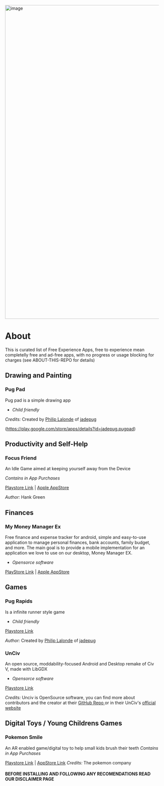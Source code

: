 <img width="1536" height="1024" alt="image" src="https://github.com/user-attachments/assets/55e52258-d0f9-406c-a96a-0e0886a9868a" />

# About
This is curated list of Free Experience Apps, free to experience mean completelly free and ad-free apps, with no progress or usage blocking for charges (see ABOUT-THIS-REPO for details)



## Drawing and Painting
###  Pug Pad
Pug pad is a simple drawing app 

* _Child friendly_
  

*Credits:* Created by [Philip Lalonde](https://www.linkedin.com/in/philip-lalonde) of [jadepug]([https://www.reddit.com/user/jadepug/](https://www.jadepug.com/))


(https://play.google.com/store/apps/details?id=jadepug.pugpad)

## Productivity and Self-Help

### Focus Friend
An Idle Game aimed at keeping yourself away from the Device

_Contains in App Purchases_

[Playstore Link](https://play.google.com/store/apps/details?id=com.underthing.focus.friend) | [Apple AppStore](https://apps.apple.com/us/app/focus-friend-by-hank-green/id6742278016)

*Author:* Hank Green

## Finances

### My Money Manager Ex
Free finance and expense tracker for android, simple and easy-to-use application to manage personal finances, bank accounts, family budget, and more. The main goal is to provide a mobile implementation for an application we love to use on our desktop, Money Manager EX.

* _Opensorce software_
  
[PlayStore Link](https://play.google.com/store/apps/details?id=com.money.manager.ex.android&hl=en) | [Apple AppStore](https://apps.apple.com/us/app/money-manager-ex/id6683300571)

## Games

### Pug Rapids

Is a infinite runner style game

* _Child friendly_
  
[Playstore Link](https://play.google.com/store/apps/details?id=lalonde.jadepug.jade_rapids_game)

*Author:* Created by [Philip Lalonde](https://www.linkedin.com/in/philip-lalonde) of [jadepug]([https://www.jadepug.com/)

###  UnCiv
An open source, moddability-focused Android and Desktop remake of Civ V, made with LibGDX

* _Opensorce software_
  
[Playstore Link](https://play.google.com/store/apps/details?id=com.unciv.app)

*Credits:* Unciv is OpenSource software, you can find more about contributors and the creator at their [GitHub Repo ](https://github.com/yairm210/Unciv) or in their UnCiv's [official website ](https://yairm210.github.io/Unciv/)


## Digital Toys / Young Childrens Games

### Pokemon Smile

An AR enabled game/digital toy to help small kids brush their teeth
_Contains in App Purchases_

[Playstore Link](https://play.google.com/store/apps/details?id=jp.pokemon.pokemonsmile) | [AppStore Link](https://apps.apple.com/br/app/pok%C3%A9mon-smile/id1512331079)
*Credits:* The pokemon company

#### BEFORE INSTALLING AND FOLLOWING ANY RECOMENDATIONS READ OUR DISCLAIMER PAGE

